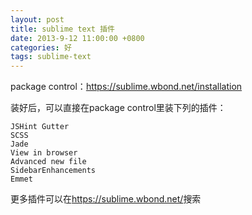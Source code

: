 ```yaml
---
layout: post
title: sublime text 插件
date: 2013-9-12 11:00:00 +0800
categories: 好
tags: sublime-text
---
```


package control：<https://sublime.wbond.net/installation>

装好后，可以直接在package control里装下列的插件：

```
JSHint Gutter
SCSS
Jade
View in browser
Advanced new file
SidebarEnhancements
Emmet
```

更多插件可以在<https://sublime.wbond.net/>搜索
